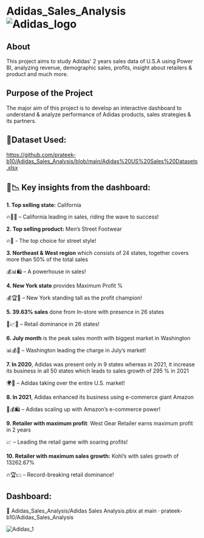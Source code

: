# Adidas_Sales_Analysis ![Adidas_logo](https://github.com/user-attachments/assets/aa5cb9ca-3fac-4227-97a7-b3ea1b7d5e1a)


## About

This project aims to study Adidas' 2 years sales data of U.S.A using Power BI, analyzing revenue, demographic sales, profits, insight about retailers & product and much more.

## Purpose of the Project

The major aim of this project is to develop an interactive dashboard to understand & analyze performance of Adidas products, sales strategies & its partners.

## 🔗Dataset Used: 

https://github.com/prateek-b10/Adidas_Sales_Analysis/blob/main/Adidas%20US%20Sales%20Datasets.xlsx

## 🔎📉 Key insights from the dashboard: 

**1. Top selling state:** California

🔥🏄‍♂️ – California leading in sales, riding the wave to success!


**2. Top selling product:** Men’s Street Footwear

🔥👟 - The top choice for street style!


**3. Northeast & West region** which consists of 24 states, together covers more than 50% of the total sales

💰📊🛍️ – A powerhouse in sales!

**4. New York state** provides Maximum Profit %

💰🏆🗽 – New York standing tall as the profit champion!

**5. 39.63% sales** done from In-store with presence in 26 states

🏬📈🛒 – Retail dominance in 26 states!

**6. July month** is the peak sales month with biggest market in Washington

📊💰🌲 – Washington leading the charge in July’s market!

**7. In 2020**, Adidas was present only in 9 states whereas in 2021, it increase its business in all 50 states which leads to sales growth of 295 % in 2021 

🌍👟 – Adidas taking over the entire U.S. market!

**8. In 2021**, Adidas enhanced its business using e-commerce giant Amazon

🚀💰🛍️ – Adidas scaling up with Amazon’s e-commerce power!

**9. Retailer with maximum profit**:  West Gear Retailer earns maximum profit in 2 years

📈 – Leading the retail game with soaring profits!

**10. Retailer with maximum sales growth:** Kohl’s with sales growth of 13262.67%

🔥🏆💵 – Record-breaking retail dominance!

## Dashboard: 

🔗 Adidas_Sales_Analysis/Adidas Sales Analysis.pbix at main · prateek-b10/Adidas_Sales_Analysis

![Adidas_1](https://github.com/user-attachments/assets/e01a692f-9fac-4c46-8316-a769d6f30dcc)


